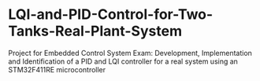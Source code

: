 # LQI-and-PID-Control-for-Two-Tanks-Real-Plant-System
Project for Embedded Control System Exam: Development, Implementation and Identification of a PID and LQI controller for a real system using an STM32F411RE microcontroller 
